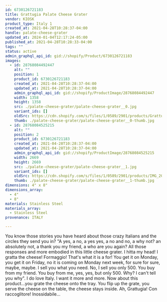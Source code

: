 ```yaml
---
id: 6730126721183
title: Grattugia Palate Cheese Grater
vendor: KIOSK
product_type: Italy 1
created_at: 2021-04-28T10:28:37-04:00
handle: palate-cheese-grater
updated_at: 2024-01-04T12:17:24-05:00
published_at: 2021-04-28T10:28:33-04:00
tags: ""
status: active
admin_graphql_api_id: gid://shopify/Product/6730126721183
images:
  - id: 28768084492447
    alt: ""
    position: 1
    product_id: 6730126721183
    created_at: 2021-04-28T10:28:37-04:00
    updated_at: 2021-04-28T10:28:37-04:00
    admin_graphql_api_id: gid://shopify/ProductImage/28768084492447
    width: 1358
    height: 1358
    src: ./palate-cheese-grater/palate-cheese-grater__0.jpg
    variant_ids: []
    oldSrc: https://cdn.shopify.com/s/files/1/0589/2901/products/Grattugia_Palate_Cheese_Grater1.jpg?v=1619620117
    thumb: ./palate-cheese-grater/palate-cheese-grater__0-thumb.jpg
  - id: 28768084525215
    alt: ""
    position: 2
    product_id: 6730126721183
    created_at: 2021-04-28T10:28:37-04:00
    updated_at: 2021-04-28T10:28:37-04:00
    admin_graphql_api_id: gid://shopify/ProductImage/28768084525215
    width: 2669
    height: 2669
    src: ./palate-cheese-grater/palate-cheese-grater__1.jpg
    variant_ids: []
    oldSrc: https://cdn.shopify.com/s/files/1/0589/2901/products/IMG_20181121_150207.jpg?v=1619620117
    thumb: ./palate-cheese-grater/palate-cheese-grater__1-thumb.jpg
dimensions: 4" x 8"
dimensions_array:
  - 4"
  - 8"
materials: Stainless Steel
materials_array:
  - Stainless Steel
provenance: ITALY

---
```


You know those stories you have heard about those crazy Italians and the circles they send you in? "A yes, a no, a yes yes, a no and no, a why not? an absolutely not, a thank you my friend, a who are you again? All those responses and more embodied in this little cheese grater. I hitta my head! I gratta the cheese! Formaggio! That's what it is a for! You get it on Monday, you get it on Friday, no it is coming on Monday next week, for sure for sure, maybe, maybe. I sell you what you need. No, I sell you only 500. You buy from my friend. You buy from me, yes, yes, but only 500. Why? I can't tell you why". I do love Italy. I want it more and more. Now about this product...you grate the cheese onto the tray. You flip up the grate, you serve the cheese on the table, the cheese stays inside. Ah, Grattugia! Con raccoglitore! Inossidabile...